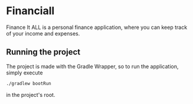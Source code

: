 # Financiall
Finance It ALL is a personal finance application, where you can keep track of your income and expenses.

## Running the project

The project is made with the Gradle Wrapper, so to run the application, simply execute 

```bash
./gradlew bootRun
```

in the project's root.
